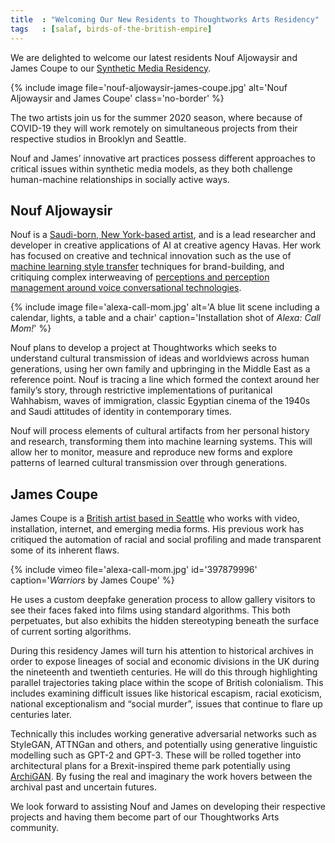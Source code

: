 ```yaml
---
title  : "Welcoming Our New Residents to Thoughtworks Arts Residency"
tags   : [salaf, birds-of-the-british-empire]
---
```

We are delighted to welcome our latest residents Nouf Aljowaysir and James Coupe to our [Synthetic Media Residency](https://thoughtworksarts.io/open-call/2020-synthetic-media/).

{% include image file='nouf-aljowaysir-james-coupe.jpg'
   alt='Nouf Aljowaysir and James Coupe'
   class='no-border' %}

The two artists join us for the summer 2020 season, where because of COVID-19 they will work remotely on simultaneous projects from their respective studios in Brooklyn and Seattle.

<!--excerpt-ends-->

Nouf and James’ innovative art practices possess different approaches to critical issues within synthetic media models, as they both challenge human-machine relationships in socially active ways.

## Nouf Aljowaysir
Nouf is a [Saudi-born, New York-based artist](http://www.noufaljowaysir.com/), and is a lead researcher and developer in creative applications of AI at creative agency Havas. Her work has focused on creative and technical innovation such as the use of [machine learning style transfer](http://www.noufaljowaysir.com/adp) techniques for brand-building, and critiquing complex interweaving of [perceptions and perception management around voice conversational technologies](http://www.noufaljowaysir.com/alexa-call-mom).

{% include image file='alexa-call-mom.jpg'
   alt='A blue lit scene including a calendar, lights, a table and a chair'
   caption='Installation shot of *Alexa: Call Mom!*' %}

Nouf plans to develop a project at Thoughtworks which seeks to understand cultural transmission of ideas and worldviews across human generations, using her own family and upbringing in the Middle East as a reference point. Nouf is tracing a line which formed the context around her family’s story, through restrictive implementations of puritanical Wahhabism, waves of immigration, classic Egyptian cinema of the 1940s and Saudi attitudes of identity in contemporary times.

Nouf will process elements of cultural artifacts from her personal history and research, transforming them into machine learning systems. This will allow her to monitor, measure and reproduce new forms and explore patterns of learned cultural transmission over through generations.

## James Coupe
James Coupe is a [British artist based in Seattle](http://jamescoupe.com/) who works with video, installation, internet, and emerging media forms. His previous work has critiqued the automation of racial and social profiling and made transparent some of its inherent flaws.

{% include vimeo file='alexa-call-mom.jpg' id='397879996'
   caption='*Warriors* by James Coupe' %}

He uses a custom deepfake generation process to allow gallery visitors to see their faces faked into films using standard algorithms. This both perpetuates, but also exhibits the hidden stereotyping beneath the surface of current sorting algorithms.

During this residency James will turn his attention to historical archives in order to expose lineages of social and economic divisions in the UK during the nineteenth and twentieth centuries. He will do this through highlighting parallel trajectories taking place within the scope of British colonialism. This includes examining difficult issues like historical escapism, racial exoticism, national exceptionalism and “social murder”, issues that continue to flare up centuries later.

Technically this includes working  generative adversarial networks such as StyleGAN, ATTNGan and others, and potentially using generative linguistic modelling such as GPT-2 and GPT-3. These will be rolled together into architectural plans for a Brexit-inspired theme park potentially using [ArchiGAN](https://devblogs.nvidia.com/archigan-generative-stack-apartment-building-design/). By fusing the real and imaginary the work hovers between the archival past and uncertain futures.

We look forward to assisting Nouf and James on developing their respective projects and having them become part of our Thoughtworks Arts community.